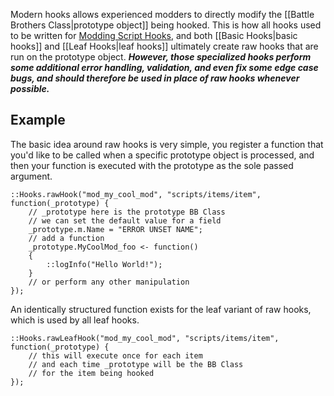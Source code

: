 Modern hooks allows experienced modders to directly modify the [[Battle Brothers Class|prototype object]] being hooked. This is how all hooks used to be written for [Modding Script Hooks](https://www.nexusmods.com/battlebrothers/mods/42), and both [[Basic Hooks|basic hooks]] and [[Leaf Hooks|leaf hooks]] ultimately create raw hooks that are run on the prototype object. ***However, those specialized hooks perform some additional error handling, validation, and even fix some edge case bugs, and should therefore be used in place of raw hooks whenever possible.***

## Example
The basic idea around raw hooks is very simple, you register a function that you'd like to be called when a specific prototype object is processed, and then your function is executed with the prototype as the sole passed argument.
```squirrel
::Hooks.rawHook("mod_my_cool_mod", "scripts/items/item", function(_prototype) {
	// _prototype here is the prototype BB Class
	// we can set the default value for a field
	_prototype.m.Name = "ERROR UNSET NAME";
	// add a function
	_prototype.MyCoolMod_foo <- function()
	{
		::logInfo("Hello World!");
	}
	// or perform any other manipulation
});
```
An identically structured function exists for the leaf variant of raw hooks, which is used by all leaf hooks.
```squirrel
::Hooks.rawLeafHook("mod_my_cool_mod", "scripts/items/item", function(_prototype) {
	// this will execute once for each item
	// and each time _prototype will be the BB Class
	// for the item being hooked
});
```
